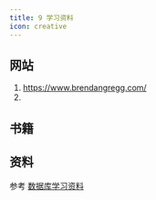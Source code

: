```yaml
---
title: 9 学习资料
icon: creative
---
```



## 网站

1. <https://www.brendangregg.com/>
2.


## 书籍


## 资料

参考 [数据库学习资料](https://blog.bcmeng.com/post/database-learning.html#%E6%80%A7%E8%83%BD%E4%BC%98%E5%8C%96)


